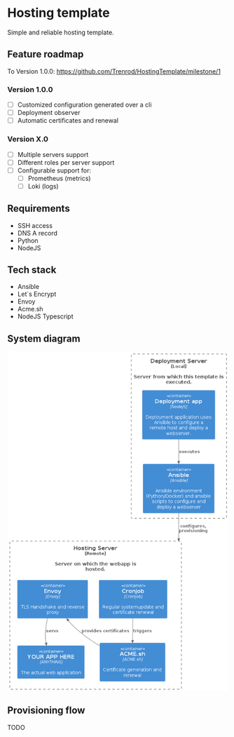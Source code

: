 # Hosting template

Simple and reliable hosting template.

## Feature roadmap

To Version 1.0.0: https://github.com/Trenrod/HostingTemplate/milestone/1

### Version 1.0.0
- [ ] Customized configuration generated over a cli
- [ ] Deployment observer
- [ ] Automatic certificates and renewal

### Version X.0
- [ ] Multiple servers support
- [ ] Different roles per server support
- [ ] Configurable support for:
	- [ ] Prometheus (metrics)
	- [ ] Loki (logs)

## Requirements

- SSH access
- DNS A record
- Python
- NodeJS

## Tech stack

- Ansible
- Let`s Encrypt
- Envoy
- Acme.sh
- NodeJS Typescript

## System diagram

![alt text](<docs/Hosting template systemdiagram.png>)

## Provisioning flow

TODO
